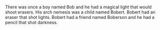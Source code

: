 There was once a boy named Bob and he had a magical light that would shoot erasers. His arch nemesis was a child named Bobert. Bobert had an eraser that shot lights. Bobert had a friend named Boberson and he had a pencil that shot darkness.